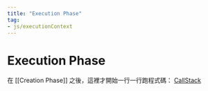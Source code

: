 ```yaml
---
title: "Execution Phase"
tag: 
- js/executionContext
---
```

# Execution Phase
在 [[Creation Phase]] 之後，這裡才開始一行一行跑程式碼： [CallStack](CallStack.md)

